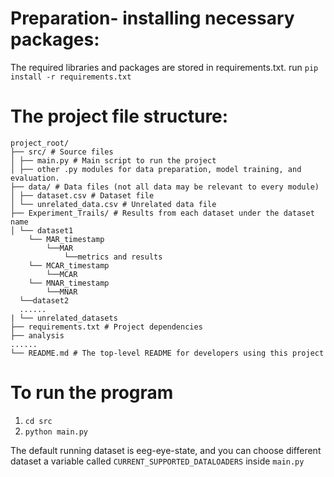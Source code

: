 # Preparation- installing necessary packages:
The required libraries and packages are stored in requirements.txt. run `pip install -r requirements.txt`

# The project file structure:
```
project_root/
├── src/ # Source files
│ ├── main.py # Main script to run the project
│ ├── other .py modules for data preparation, model training, and evaluation. 
├── data/ # Data files (not all data may be relevant to every module)
│ ├── dataset.csv # Dataset file 
│ └── unrelated_data.csv # Unrelated data file
├── Experiment_Trails/ # Results from each dataset under the dataset name
│ └── dataset1
    └── MAR_timestamp
        └──MAR
            └──metrics and results
    └── MCAR_timestamp
        └──MCAR
    └── MNAR_timestamp
        └──MNAR
  └──dataset2
  ......
| └── unrelated_datasets
├── requirements.txt # Project dependencies
├── analysis
......
└── README.md # The top-level README for developers using this project
```
# To run the program
1. `cd src`
2. `python main.py`

The default running dataset is eeg-eye-state, and you can choose different dataset a variable called `CURRENT_SUPPORTED_DATALOADERS` inside `main.py`
